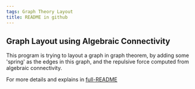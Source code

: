 ```yaml
---
tags: Graph Theory Layout
title: README in github
---
```


## Graph Layout using Algebraic Connectivity

This program is trying to layout a graph in graph theorem, by adding some 'spring' as the edges in this graph, and the repulsive force computed from algebraic connectivity.

For more details and explains in [full-README](https://hackmd.io/@EWx9gzUbSg-mpTIcL2mJsg/BykIeuv1j)